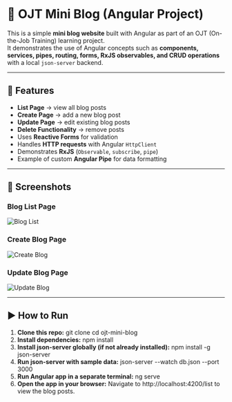 # 📝 OJT Mini Blog (Angular Project)

This is a simple **mini blog website** built with Angular as part of an OJT (On-the-Job Training) learning project.  
It demonstrates the use of Angular concepts such as **components, services, pipes, routing, forms, RxJS observables, and CRUD operations** with a local `json-server` backend.

---

## 🚀 Features
- **List Page** → view all blog posts  
- **Create Page** → add a new blog post  
- **Update Page** → edit existing blog posts  
- **Delete Functionality** → remove posts  
- Uses **Reactive Forms** for validation  
- Handles **HTTP requests** with Angular `HttpClient`  
- Demonstrates **RxJS** (`Observable`, `subscribe`, `pipe`)  
- Example of custom **Angular Pipe** for data formatting  

---

## 📸 Screenshots

### Blog List Page
![Blog List](./listPage.png)

### Create Blog Page
![Create Blog](./createPage.png)

### Update Blog Page
![Update Blog](./updatePage.png)

---

## ▶️ How to Run

1. **Clone this repo:**
   git clone <your-repo-url>
   cd ojt-mini-blog
2. **Install dependencies:**
   npm install
3. **Install json-server globally (if not already installed):**
   npm install -g json-server
4. **Run json-server with sample data:**
   json-server --watch db.json --port 3000
4. **Run Angular app in a separate terminal:**
   ng serve
4. **Open the app in your browser:**
   Navigate to http://localhost:4200/list to view the blog posts.